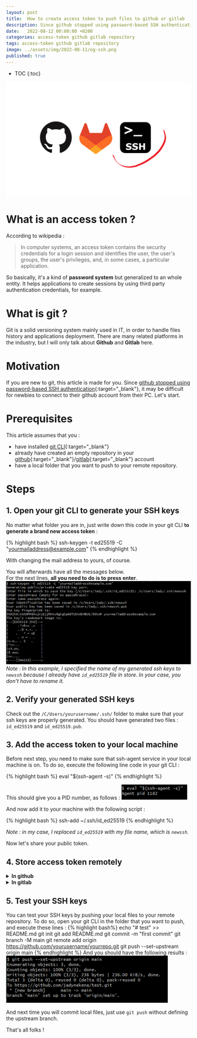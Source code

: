 ```yaml
---
layout: post
title:  How to create access token to push files to github or gitlab
description: Since github stopped using password-based SSH authentication, it may be difficult for newbies to connect to their github account from their PC. I'm here to help you out!
date:   2022-08-12 00:00:00 +0200
categories: access-token github gitlab repository
tags: access-token github gitlab repository
image: ../assets/img/2022-08-11/og-ssh.png
published: true
---
```


* TOC
{:toc}

![Article thumbnail](../assets/img/2022-08-11/og-ssh.png)

# What is an access token ?
According to wikipedia :
> In computer systems, an access token contains the security credentials for a login session and identifies the user, the user's groups, the user's privileges, and, in some cases, a particular application.

So basically, it's a kind of **password system** but generalized to an whole entity. It helps applications to create sessions by using third party authentication credentials, for example.

# What is git ?
Git is a solid versioning system mainly used in IT, in order to handle files history and applications deployment. There are many related platforms in the industry, but I will only talk about **Github** and **Gitlab** here.

# Motivation
If you are new to git, this article is made for you. Since [github stopped using password-based SSH authentication](https://github.blog/changelog/2021-08-12-git-password-authentication-is-shutting-down/){:target="_blank"}, it may be difficult for newbies to connect to their github account from their PC. Let's start.

# Prerequisites
This article assumes that you :
- have installed [git CLI](https://git-scm.com/downloads){:target="_blank"}
- already have created an empty repository in your [github](https://docs.github.com/en/get-started/quickstart/create-a-repo){:target="_blank"}/[gitlab](https://docs.gitlab.com/ee/user/project/working_with_projects.html#create-a-project){:target="_blank"} account
- have a local folder that you want to push to your remote repository.

# Steps
## 1. Open your git CLI to generate your SSH keys
No matter what folder you are in, just write down this code in your git CLI **to generate a brand new access token** :

{% highlight bash %}
ssh-keygen -t ed25519 -C "yourmailaddress@example.com"
{% endhighlight %}

With changing the mail address to yours, of course.

You will afterwards have all the messages below.   
For the next lines, **all you need to do is to press enter**.  
![messages-git-cli-ssh-key-gen.png](../assets/img/2022-08-12/messages-git-cli-ssh-key-gen.png)
*Note : In this example, I specified the name of my generated ssh keys to `newssh` because I already have `id_ed25519` file in store. In your case, you don't have to rename it.*
 
## 2. Verify your generated SSH keys
Check out the `/C/Users/yourusername/.ssh/` folder to make sure that your ssh keys are properly generated. You should have generated two files : `id_ed25519` and `id_ed25519.pub`.


## 3. Add the access token to your local machine
Before next step, you need to make sure that ssh-agent service in your local machine is on. To do so, execute the following line code in your git CLI :

{% highlight bash %}
eval "$(ssh-agent -s)"
{% endhighlight %}

This should give you a PID number, as follows : 
![ssh-agent-service.png](../assets/img/2022-08-12/ssh-agent-service.png)

And now add it to your machine with the following script :

{% highlight bash %}
ssh-add ~/.ssh/id_ed25519
{% endhighlight %}

*Note : in my case, I replaced `id_ed25519` with my file name, which is `newssh`.*

Now let's share your public token.

## 4. Store access token remotely
<details markdown=block>
<summary markdown=span><strong>In github</strong></summary>
- Go to ![Settings](../assets/img/2022-08-12/settings.png)   
- Click on ![SSH and GPG keys](../assets/img/2022-08-12/ssh-and-gpg-keys.png) then on ![New SSH Key](../assets/img/2022-08-12/new-ssh-key.png)
- Add a relevant **title** to your SSH key, and paste the **whole content of your `id_ed25519.pub`** local file.
![Screenshot of add new SSH key in github](../assets/img/2022-08-12/add-new-ssh-key.png)
- Save it by clicking on **Add SSH key**.

You are ready to push files !
</details>

<details markdown=block>
<summary markdown=span><strong>In gitlab</strong></summary>
- Go to ![Edit profile](../assets/img/2022-08-12/edit-profile.png), then ![SSH keys](../assets/img/2022-08-12/ssh-keys.png)
- Add a relevant **title** to your SSH key, and paste the **whole content of your `id_ed25519.pub`** local file.
- Additionally, you can add an **expiration date**. In my case, I will leave it blank.
![Screenshot of add new SSH key in gitlab](../assets/img/2022-08-12/add-new-ssh-key-gitlab.png)
- Save it by clicking on **Add key**.

You are ready to push files !
</details>

## 5. Test your SSH keys
You can test your SSH keys by pushing your local files to your remote repository. To do so, open your git CLI in the folder that you want to push, and execute these lines :
{% highlight bash%}
echo "# test" >> README.md
git init
git add README.md
git commit -m "first commit"
git branch -M main
git remote add origin https://github.com/yourusername/yourrepo.git
git push --set-upstream origin main
{% endhighlight %}
And you should have the following results :   
![Result of pushing to remote](../assets/img/2022-08-12/push-to-remote.png)

And next time you will commit local files, just use ```git push``` without defining the upstream branch.

That's all folks !

<!--# Bonus
You can also learn how to [push your files into two (or more) remote repositories](#todo).
-->


